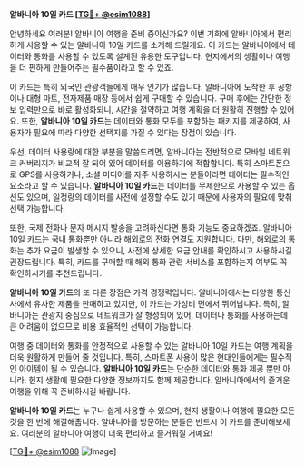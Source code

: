**알바니아 10일 카드 [[TG💪+ @esim1088](https://t.me/s/esim1088)]**

안녕하세요 여러분! 알바니아 여행을 준비 중이신가요? 이번 기회에 알바니아에서 편리하게 사용할 수 있는 알바니아 10일 카드를 소개해 드릴게요. 이 카드는 알바니아에서 데이터와 통화를 사용할 수 있도록 설계된 유용한 도구입니다. 현지에서의 생활이나 여행을 더 편하게 만들어주는 필수품이라고 할 수 있죠.

이 카드는 특히 외국인 관광객들에게 매우 인기가 많습니다. 알바니아에 도착한 후 공항이나 대형 마트, 전자제품 매장 등에서 쉽게 구매할 수 있습니다. 구매 후에는 간단한 정보 입력만으로 바로 활성화되니, 시간을 절약하고 여행 계획을 더 원활히 진행할 수 있어요. 또한, **알바니아 10일 카드**는 데이터와 통화 모두를 포함하는 패키지를 제공하여, 사용자가 필요에 따라 다양한 선택지를 가질 수 있다는 장점이 있습니다.

우선, 데이터 사용량에 대한 부분을 말씀드리면, 알바니아는 전반적으로 모바일 네트워크 커버리지가 비교적 잘 되어 있어 데이터를 이용하기에 적합합니다. 특히 스마트폰으로 GPS를 사용하거나, 소셜 미디어를 자주 사용하시는 분들이라면 데이터는 필수적인 요소라고 할 수 있습니다. **알바니아 10일 카드**는 데이터를 무제한으로 사용할 수 있는 옵션도 있으며, 일정량의 데이터를 사전에 설정할 수도 있기 때문에 사용자의 필요에 맞춰 선택 가능합니다.

또한, 국제 전화나 문자 메시지 발송을 고려하신다면 통화 기능도 중요하겠죠. 알바니아 10일 카드는 국내 통화뿐만 아니라 해외로의 전화 연결도 지원합니다. 다만, 해외로의 통화는 추가 요금이 발생할 수 있으니, 사전에 상세한 요금 안내를 확인하시고 사용하시길 권장드립니다. 특히, 카드를 구매할 때 해외 통화 관련 서비스를 포함하는지 여부도 꼭 확인하시기를 추천드립니다.

**알바니아 10일 카드**의 또 다른 장점은 가격 경쟁력입니다. 알바니아에서는 다양한 통신사에서 유사한 제품을 판매하고 있지만, 이 카드는 가성비 면에서 뛰어납니다. 특히, 알바니아는 관광지 중심으로 네트워크가 잘 형성되어 있어, 데이터나 통화를 사용하는데 큰 어려움이 없으므로 비용 효율적인 선택이 가능합니다.

여행 중 데이터와 통화를 안정적으로 사용할 수 있는 알바니아 10일 카드는 여행 계획을 더욱 원활하게 만들어 줄 것입니다. 특히, 스마트폰 사용이 많은 현대인들에게는 필수적인 아이템이 될 수 있습니다. **알바니아 10일 카드**는 단순한 데이터와 통화 제공 뿐만 아니라, 현지 생활에 필요한 다양한 정보까지도 함께 제공합니다. 알바니아에서의 즐거운 여행을 위해 꼭 준비하시길 바랍니다.

**알바니아 10일 카드**는 누구나 쉽게 사용할 수 있으며, 현지 생활이나 여행에 필요한 모든 것을 한 번에 해결해줍니다. 알바니아를 방문하는 분들은 반드시 이 카드를 준비해보세요. 여러분의 알바니아 여행이 더욱 편리하고 즐거워질 거예요!

[[TG💪+ @esim1088](https://t.me/s/esim1088) ![Image](https://i.postimg.cc/Y0z9fWf4/image.png)]